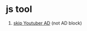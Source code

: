 # js tool

1. [skip Youtuber AD](https://github.com/archie0732/jstool/tree/main/skipAD) (not AD block) 

